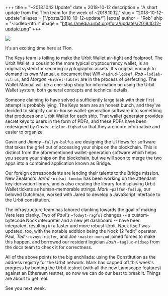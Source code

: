 +++
title = "~2018.10.12 Update"
date = 2018-10-12
description = "A short update from the Tlon team for the week of ~2018.10.12."
slug = "2018-10-12-update"
aliases = ["/posts/2018-10-12-update/"]
[extra]
author = "Rob"
ship = "~lodleb-ritrul"
image = "https://media.urbit.org/fora/updates/2018.10.12-update.png"
+++

![](https://media.urbit.org/fora/updates/2018.10.12-update.png)

It's an exciting time here at Tlon.

The Keys team is toiling to make the Urbit Wallet air-tight and foolproof. The
Urbit Wallet, a cousin to the more typical cryptocurrency wallet, is an original
system for securing cryptographic assets. It's original enough to demand its own
Manual, a document that *Will* `~hadrud-lodsef`, *Rob* `~lodleb-ritrul`, and
*Morgan* `~hidrel-fabtel` are in the process of perfecting. The Wallet Manual
will be a one-stop shop for information on using the Urbit Wallet system, both
general concepts and technical details.

Someone claiming to have solved a sufficiently large task with their first
attempt is probably lying. The Keys team are an honest bunch, and they've
decided to simplify our in-house wallet-generation software into something that
produces one Urbit Wallet for each ship. That wallet generator provides secret
keys to users in the form of PDFs, and these PDFs have been redesigned by
*Gavin* `~riglur-figbud` so that they are more informative and easier to
organize.

Gavin and *Jimmy* `~fallyn-balfus` are designing the UI flows for software
that takes the grief out of accessing your ships on the blockchain. This is
distinct from the aforementioned wallet-generation software which helps you
secure your ships on the blockchain, but we will soon to merge the two apps into
a combined application known as Bridge.

Our foreign correspondents are lending their talents to the Bridge mission.
New Zealand's *Jared* `~nidsut-tomdun` has been working on the attendant
key-derivation library, and is also creating the library for displaying
Urbit Wallet tickets as human-memorable strings. *Mark* `~palfun-foslup`, our
beloved Dutchman, worked with Jared to develop a JavaScript interface to the
Urbit constitution.

The infrastructure team has labored clanking towards the goal of making Vere
less clanky. Two of *Paul's* `~fodwyt-ragful` changes -- a custom-bytecode
Nock interpreter and a new jet dashboard -- have been integrated, resulting in a
faster and more robust Urbit. Nock itself was updated, too, with the notable
addition being the Nock 12 "edit" operator. Paul, *Ted* `~rovnys-ricfer`, and
*Joe* `~master-morzod` joined forces to make this happen, and borrowed our
resident logician *Josh* `~taglux-nidsep` from the docs team to check it for
correctness.

All of the above points to the big enchilada: using the Constitution as the
address registry for the Urbit network. Mark has capped off this week's progress
by booting the Urbit testnet (with all the new Landscape features) against an
Ethereum testnet, so now we can do our best to break it. Things are about to get
real.

See you next week.
